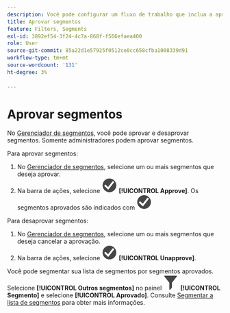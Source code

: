 ```yaml
---
description: Você pode configurar um fluxo de trabalho que inclua a aprovação de segmentos para vários níveis do aplicativo, para departamentos ou grupos específicos, e que seja consistente com políticas de relatórios.
title: Aprovar segmentos
feature: Filters, Segments
exl-id: 3892ef54-3f24-4c7a-868f-f566efaea400
role: User
source-git-commit: 85a22d1e57925f0512ce0cc658cfba1008339d91
workflow-type: tm+mt
source-wordcount: '131'
ht-degree: 3%

---
```


# Aprovar segmentos

No [Gerenciador de segmentos](manage-filters.md), você pode aprovar e desaprovar segmentos. Somente administradores podem aprovar segmentos.

Para aprovar segmentos:

1. No [Gerenciador de segmentos](manage-filters.md), selecione um ou mais segmentos que deseja aprovar.
1. Na barra de ações, selecione ![CheckmarkCircle](/help/assets/icons/CheckmarkCircle.svg) **[!UICONTROL Approve]**. Os segmentos aprovados são indicados com ![CheckmarkCircle](/help/assets/icons/CheckmarkCircle.svg)

Para desaprovar segmentos:

1. No [Gerenciador de segmentos](manage-filters.md), selecione um ou mais segmentos que deseja cancelar a aprovação.
1. Na barra de ações, selecione ![CheckmarkCircle](/help/assets/icons/CheckmarkCircle.svg) **[!UICONTROL Unapprove]**.


Você pode segmentar sua lista de segmentos por segmentos aprovados. Selecione **[!UICONTROL Outros segmentos]** no painel ![Segmento](/help/assets/icons/Filter.svg) **[!UICONTROL Segmento]** e selecione **[!UICONTROL Aprovado]**. Consulte [Segmentar a lista de segmentos](/help/components/filters/filters-filter.md) para obter mais informações.
